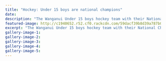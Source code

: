 ```yaml
---
title: "Hockey: Under 15 boys are national champions"
date: 
description: "The Wanganui Under 15 boys hockey team with their National Championship medals in Invercargill..."
featured-image: http://c1940652.r52.cf0.rackcdn.com/59dacf39b8d39a787b00034a/u15-Boys-won-Nat-Champs-in-Inv.jpg
excerpt: "The Wanganui Under 15 boys hockey team with their National Championship medals in Invercargill on Saturday 7 October 2017."
gallery-image-1: 
gallery-image-2: 
gallery-image-3: 
gallery-image-4: 
gallery-image-5: 
---
```

